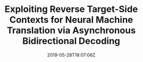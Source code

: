 ---
title: "Exploiting Reverse Target-Side Contexts for Neural Machine Translation via Asynchronous Bidirectional Decoding"
authors:
- Jinsong Su
- Xiangwen Zhang
- Qian Lin
- Yue Qin
- Junfeng Yao
- Yang Liu
author_notes:
- 
- 
- 
- 
- 
- 
date: "2019-05-28T18:07:06Z"
publishDate: "2025-05-28T18:07:06Z"
publication_types: [1）文本机器翻译]
publication: "**Artificial Intelligence.** (CCF-A类)"
---